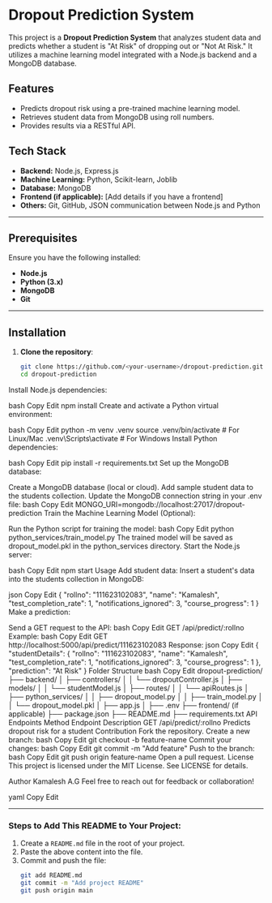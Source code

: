 # Dropout Prediction System

This project is a **Dropout Prediction System** that analyzes student data and predicts whether a student is "At Risk" of dropping out or "Not At Risk." It utilizes a machine learning model integrated with a Node.js backend and a MongoDB database.

## Features

- Predicts dropout risk using a pre-trained machine learning model.
- Retrieves student data from MongoDB using roll numbers.
- Provides results via a RESTful API.

## Tech Stack

- **Backend:** Node.js, Express.js
- **Machine Learning:** Python, Scikit-learn, Joblib
- **Database:** MongoDB
- **Frontend (if applicable):** [Add details if you have a frontend]
- **Others:** Git, GitHub, JSON communication between Node.js and Python

---

## Prerequisites

Ensure you have the following installed:

- **Node.js**
- **Python (3.x)**
- **MongoDB**
- **Git**

---

## Installation

1. **Clone the repository**:
   ```bash
   git clone https://github.com/<your-username>/dropout-prediction.git
   cd dropout-prediction
Install Node.js dependencies:

bash
Copy
Edit
npm install
Create and activate a Python virtual environment:

bash
Copy
Edit
python -m venv .venv
source .venv/bin/activate    # For Linux/Mac
.venv\Scripts\activate       # For Windows
Install Python dependencies:

bash
Copy
Edit
pip install -r requirements.txt
Set up the MongoDB database:

Create a MongoDB database (local or cloud).
Add sample student data to the students collection.
Update the MongoDB connection string in your .env file:
bash
Copy
Edit
MONGO_URI=mongodb://localhost:27017/dropout-prediction
Train the Machine Learning Model (Optional):

Run the Python script for training the model:
bash
Copy
Edit
python python_services/train_model.py
The trained model will be saved as dropout_model.pkl in the python_services directory.
Start the Node.js server:

bash
Copy
Edit
npm start
Usage
Add student data: Insert a student's data into the students collection in MongoDB:

json
Copy
Edit
{
    "rollno": "111623102083",
    "name": "Kamalesh",
    "test_completion_rate": 1,
    "notifications_ignored": 3,
    "course_progress": 1
}
Make a prediction:

Send a GET request to the API:
bash
Copy
Edit
GET /api/predict/:rollno
Example:
bash
Copy
Edit
GET http://localhost:5000/api/predict/111623102083
Response:
json
Copy
Edit
{
    "studentDetails": {
        "rollno": "111623102083",
        "name": "Kamalesh",
        "test_completion_rate": 1,
        "notifications_ignored": 3,
        "course_progress": 1
    },
    "prediction": "At Risk"
}
Folder Structure
bash
Copy
Edit
dropout-prediction/
├── backend/
│   ├── controllers/
│   │   └── dropoutController.js
│   ├── models/
│   │   └── studentModel.js
│   ├── routes/
│   │   └── apiRoutes.js
│   ├── python_services/
│   │   ├── dropout_model.py
│   │   ├── train_model.py
│   │   └── dropout_model.pkl
│   ├── app.js
│   ├── .env
├── frontend/ (if applicable)
├── package.json
├── README.md
├── requirements.txt
API Endpoints
Method	Endpoint	Description
GET	/api/predict/:rollno	Predicts dropout risk for a student
Contribution
Fork the repository.
Create a new branch:
bash
Copy
Edit
git checkout -b feature-name
Commit your changes:
bash
Copy
Edit
git commit -m "Add feature"
Push to the branch:
bash
Copy
Edit
git push origin feature-name
Open a pull request.
License
This project is licensed under the MIT License. See LICENSE for details.

Author
Kamalesh A.G
Feel free to reach out for feedback or collaboration!

yaml
Copy
Edit

---

### Steps to Add This README to Your Project:
1. Create a `README.md` file in the root of your project.
2. Paste the above content into the file.
3. Commit and push the file:
   ```bash
   git add README.md
   git commit -m "Add project README"
   git push origin main






